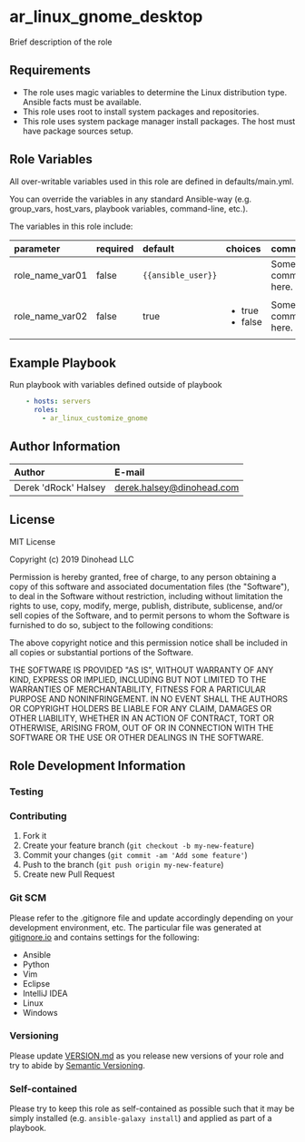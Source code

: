 # ar_linux_gnome_desktop

Brief description of the role

## Requirements

* The role uses magic variables to determine the Linux distribution type. Ansible facts must be available.
* This role uses root to install system packages and repositories.
* This role uses system package manager install packages. The host must have package sources setup.

## Role Variables

All over-writable variables used in this role are defined in defaults/main.yml.

You can override the variables in any standard Ansible-way (e.g. group_vars, host_vars, playbook variables, command-line, etc.).

The variables in this role include:

|parameter      |required|default           |choices                        |comments           |
|:--------------|:-------|:-----------------|:------------------------------|:------------------|
|role_name_var01|false   |`{{ansible_user}}`|                               |Some comments here.|
|role_name_var02|false   |true              |<ul><li>true</li><li>false</li>|Some comments here.|

## Example Playbook

Run playbook with variables defined outside of playbook
```yaml
    - hosts: servers
      roles:
        - ar_linux_customize_gnome
```

## Author Information

|Author              |E-mail                   |
|:-------------------|:------------------------|
|Derek 'dRock' Halsey|derek.halsey@dinohead.com|

## License

MIT License

Copyright (c) 2019 Dinohead LLC

Permission is hereby granted, free of charge, to any person obtaining a copy
of this software and associated documentation files (the "Software"), to deal
in the Software without restriction, including without limitation the rights
to use, copy, modify, merge, publish, distribute, sublicense, and/or sell
copies of the Software, and to permit persons to whom the Software is
furnished to do so, subject to the following conditions:

The above copyright notice and this permission notice shall be included in all
copies or substantial portions of the Software.

THE SOFTWARE IS PROVIDED "AS IS", WITHOUT WARRANTY OF ANY KIND, EXPRESS OR
IMPLIED, INCLUDING BUT NOT LIMITED TO THE WARRANTIES OF MERCHANTABILITY,
FITNESS FOR A PARTICULAR PURPOSE AND NONINFRINGEMENT. IN NO EVENT SHALL THE
AUTHORS OR COPYRIGHT HOLDERS BE LIABLE FOR ANY CLAIM, DAMAGES OR OTHER
LIABILITY, WHETHER IN AN ACTION OF CONTRACT, TORT OR OTHERWISE, ARISING FROM,
OUT OF OR IN CONNECTION WITH THE SOFTWARE OR THE USE OR OTHER DEALINGS IN THE
SOFTWARE.

## Role Development Information

### Testing

### Contributing

1. Fork it
1. Create your feature branch (`git checkout -b my-new-feature`)
1. Commit your changes (`git commit -am 'Add some feature'`)
1. Push to the branch (`git push origin my-new-feature`)
1. Create new Pull Request

### Git SCM
Please refer to the .gitignore file and update accordingly depending on your
development environment, etc.  The particular file was generated at 
[gitignore.io](https://www.gitignore.io/) and contains settings for the following:
  - Ansible
  - Python
  - Vim
  - Eclipse
  - IntelliJ IDEA
  - Linux
  - Windows
  
### Versioning
Please update [VERSION.md](./VERSION.md) as you release new versions of your role and try to
abide by [Semantic Versioning](http://semver.org/spec/v2.0.0.html).

### Self-contained
Please try to keep this role as self-contained as possible such that it may be
simply installed (e.g. `ansible-galaxy install`) and applied as part of a 
playbook.